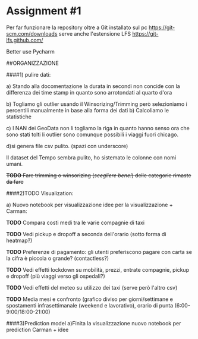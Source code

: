 # Assignment #1




Per far funzionare la repository oltre a Git installato sul pc
 https://git-scm.com/downloads
 serve anche l'estensione LFS
 https://git-lfs.github.com/
 
 Better use Pycharm
 
 
 ##ORGANIZZAZIONE

####1) pulire dati:

a) Stando alla docomentazione la durata in secondi non concide con la differenza dei time stamp in quanto sono arrotondati al quarto d'ora

b) Togliamo gli outlier usando il Winsorizing/Trimming però selezioniamo i percentili manualmente in base
    alla forma dei dati
b) Calcoliamo le statistiche

c) I NAN dei GeoData non li togliamo la riga in quanto hanno senso ora che sono stati tolti li outlier
sono comunque possibili i viaggi fuori chicago.

d)si genera file csv pulito. (spazi con underscore)

Il dataset del Tempo sembra pulito, ho sistemato le colonne con nomi umani.

~~**TODO** Fare trimming o winsorizing (_scegliere bene!_) delle categorie rimaste da fare~~

####2)TODO Visualization:

a) Nuovo notebook per visualizzazione idee per la visualizzazione + Carman:

**TODO** Compara costi medi tra le varie compagnie di taxi


**TODO** Vedi pickup e dropoff a seconda dell'orario (sotto forma di heatmap?)

**TODO** Preferenze di pagamento: gli utenti preferiscono pagare con carta se la cifra è piccola o grande? (contactless?)

**TODO** Vedi effetti lockdown su mobilità, prezzi, entrate compagnie, pickup e dropoff (più viaggi verso gli ospedali?)

**TODO** Vedi effetti del meteo su utilizzo dei taxi (serve però l'altro csv)

**TODO** Media mesi e confronto (grafico diviso per giorni/settimane e spostamenti infrasettimanale (weekend e lavorativo),
orario di punta (6:00-9:00/18:00-21:00)

####3)Prediction model
a)Finita la visualizzazione nuovo notebook per prediction Carman + idee
